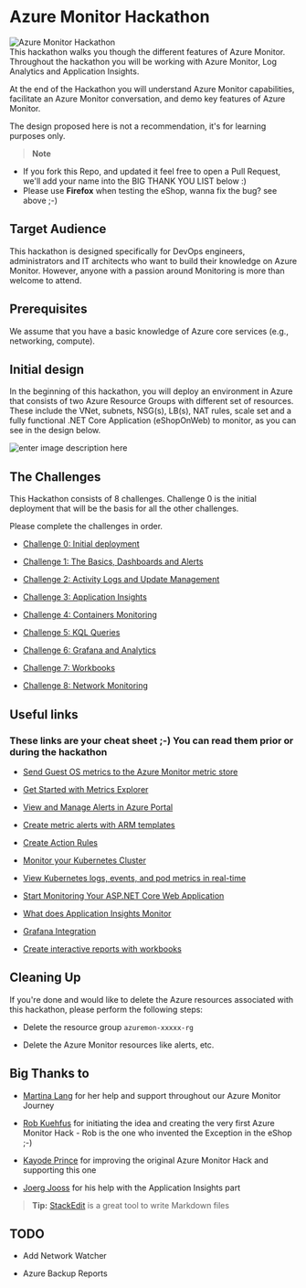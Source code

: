
# Azure Monitor Hackathon

![Azure Monitor Hackathon](https://github.com/msghaleb/AzureMonitorHackathon/raw/master/images/header.jpg)  
This hackathon walks you though the different features of Azure Monitor. Throughout the hackathon you will be working with Azure Monitor, Log Analytics and Application Insights.

At the end of the Hackathon you will understand Azure Monitor capabilities, facilitate an Azure Monitor conversation, and demo key features of Azure Monitor.
 
The design proposed here is not a recommendation, it's for learning purposes only.
  
> **Note**
- If you fork this Repo, and updated it feel free to open a Pull Request, we'll add your name into the BIG THANK YOU LIST below :)
- Please use **Firefox** when testing the eShop, wanna fix the bug? see above ;-)    
  

## Target Audience

  

This hackathon is designed specifically for DevOps engineers, administrators and IT architects who want to build their knowledge on Azure Monitor. However, anyone with a passion around Monitoring is more than welcome to attend.

  

## Prerequisites

We assume that you have a basic knowledge of Azure core services (e.g., networking, compute).

  

## Initial design

In the beginning of this hackathon, you will deploy an environment in Azure that consists of two Azure Resource Groups with different set of resources. These include the VNet, subnets, NSG(s), LB(s), NAT rules, scale set and a fully functional .NET Core Application (eShopOnWeb) to monitor, as you can see in the design below.

  

![enter image description here](https://github.com/msghaleb/AzureMonitorHackathon/raw/master/images/initial_design.jpg)

  
  

## The Challenges

This Hackathon consists of 8 challenges. Challenge 0 is the initial deployment that will be the basis for all the other challenges.

Please complete the challenges in order.

  

-  [Challenge 0: Initial deployment](challenges/challenge0.md)

-  [Challenge 1: The Basics, Dashboards and Alerts](challenges/challenge1.md)

-  [Challenge 2: Activity Logs and Update Management](challenges/challenge2.md)

-  [Challenge 3: Application Insights](challenges/challenge3.md)

-  [Challenge 4: Containers Monitoring](challenges/challenge4.md)

-  [Challenge 5: KQL Queries](challenges/challenge5.md)

-  [Challenge 6: Grafana and Analytics](challenges/challenge6.md)

-  [Challenge 7: Workbooks](challenges/challenge7.md)

-  [Challenge 8: Network Monitoring](challenges/challenge8.md)

  

## Useful links

  

### These links are your cheat sheet ;-) You can read them prior or during the hackathon

  

-  [Send Guest OS metrics to the Azure Monitor metric store](https://docs.microsoft.com/en-us/azure/azure-monitor/platform/collect-custom-metrics-guestos-resource-manager-vm)

-  [Get Started with Metrics Explorer](https://docs.microsoft.com/en-us/azure/azure-monitor/platform/metrics-getting-started)

-  [View and Manage Alerts in Azure Portal](https://docs.microsoft.com/en-us/azure/azure-monitor/platform/alerts-metric#view-and-manage-with-azure-portal)

-  [Create metric alerts with ARM templates](https://docs.microsoft.com/en-us/azure/azure-monitor/platform/alerts-metric-create-templates)

-  [Create Action Rules](https://docs.microsoft.com/en-us/azure/azure-monitor/platform/alerts-action-rules)

-  [Monitor your Kubernetes Cluster](https://docs.microsoft.com/en-us/azure/azure-monitor/insights/container-insights-analyze)

-  [View Kubernetes logs, events, and pod metrics in real-time](https://docs.microsoft.com/en-us/azure/azure-monitor/insights/container-insights-livedata-overview)

-  [Start Monitoring Your ASP.NET Core Web Application](https://docs.microsoft.com/en-us/azure/azure-monitor/learn/dotnetcore-quick-start)

-  [What does Application Insights Monitor](https://docs.microsoft.com/en-us/azure/azure-monitor/app/app-insights-overview#what-does-application-insights-monitor)

-  [Grafana Integration](https://grafana.com/grafana/plugins/grafana-azure-monitor-datasource)

-  [Create interactive reports with workbooks](https://docs.microsoft.com/en-us/azure/azure-monitor/app/usage-workbooks)

  
  

## Cleaning Up

If you're done and would like to delete the Azure resources associated with this hackathon, please perform the following steps:

- Delete the resource group `azuremon-xxxxx-rg`

- Delete the Azure Monitor resources like alerts, etc.

  

## Big Thanks to

-  [Martina Lang](https://www.linkedin.com/in/martina-lang-207912149/) for her help and support throughout our Azure Monitor Journey

-  [Rob Kuehfus](https://github.com/rkuehfus/pre-ready-2019-H1) for initiating the idea and creating the very first Azure Monitor Hack - Rob is the one who invented the Exception in the eShop ;-)

-  [Kayode Prince](https://github.com/kayodeprinceMS/AzureMonitorHackathon) for improving the original Azure Monitor Hack and supporting this one

-  [Joerg Jooss](https://www.linkedin.com/in/joergjooss/) for his help with the Application Insights part

>  **Tip:**  [StackEdit](https://stackedit.io/) is a great tool to write Markdown files

  

## TODO

- Add Network Watcher

- Azure Backup Reports
